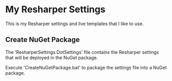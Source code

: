 # My Resharper Settings

This is my Resharper settings and live templates that I like to use.

## Create NuGet Package

The 'ResharperSettings.DotSettings' file contains the Resharper settings that will be deployed in the NuGet package. 

Execute 'CreateNuGetPackage.bat' to package the settings file into a NuGet package.